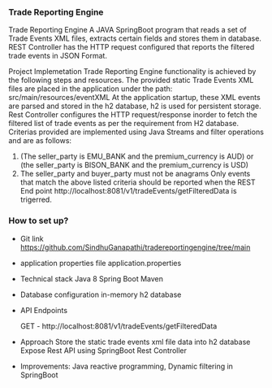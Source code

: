 ### Trade Reporting Engine ###
Trade Reporting Engine
A JAVA SpringBoot program that reads a set of Trade Events XML files, extracts certain fields and stores them in database.
REST Controller has the HTTP request configured that reports the filtered trade events in JSON Format.

Project Implemetation
Trade Reporting Engine functionality is achieved by the following steps and resources.
The provided static Trade Events XML files are placed in the application under the path: src/main/resources/eventXML
At the application startup, these XML events are parsed and stored in the h2 database, h2 is used for persistent storage.
Rest Controller configures the HTTP request/response inorder to fetch the filtered list of trade events as per the requirement 
from H2 database. Criterias provided are implemented using Java Streams and filter operations and are as follows:
1. (The seller_party is EMU_BANK and the premium_currency is AUD) or (the seller_party is BISON_BANK and the premium_currency is USD)
2.	The seller_party and buyer_party must not be anagrams 
Only events that match the above listed criteria should be reported when the REST End point http://localhost:8081/v1/tradeEvents/getFilteredData
is trigerred.

### How to set up? ###
* Git link
	 https://github.com/SindhuGanapathi/tradereportingengine/tree/main


* application properties file
     application.properties


* Technical stack 
	 Java 8
	 Spring Boot
	 Maven


* Database configuration 
	in-memory h2 database


* API Endpoints 

	GET - http://localhost:8081/v1/tradeEvents/getFilteredData
	

* Approach
	Store the static trade events xml file data into h2 database 
	Expose Rest API using SpringBoot Rest Controller


* Improvements: 
  Java reactive programming, 
  Dynamic filtering in SpringBoot
